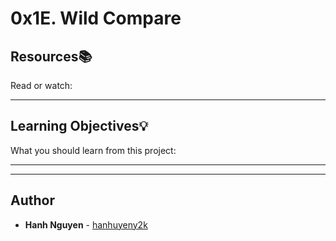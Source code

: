 # 0x1E. Wild Compare

## Resources:books:
Read or watch:

---
## Learning Objectives:bulb:
What you should learn from this project:

---
---

## Author
* **Hanh Nguyen** - [hanhuyeny2k](github.com/hanhuyeny2k)